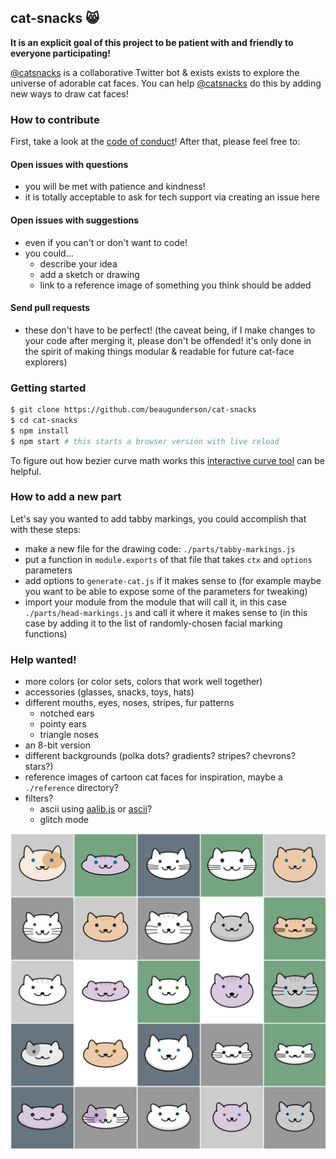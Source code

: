 ## cat-snacks 😸

**It is an explicit goal of this project to be patient with and friendly to
everyone participating!**

[@catsnacks](https://twitter.com/catsnacks) is a collaborative Twitter bot &
exists exists to explore the universe of adorable cat faces. You can help
[@catsnacks](https://twitter.com/catsnacks) do this by adding new ways to draw
cat faces!

### How to contribute

First, take a look at the [code of conduct](CODE_OF_CONDUCT.md)! After that,
please feel free to:

#### Open issues with questions

- you will be met with patience and kindness!
- it is totally acceptable to ask for tech support via creating an issue here

#### Open issues with suggestions

- even if you can't or don't want to code!
- you could...
  - describe your idea
  - add a sketch or drawing
  - link to a reference image of something you think should be added

#### Send pull requests

- these don't have to be perfect! (the caveat being, if I make changes to your
  code after merging it, please don't be offended! it's only done in the spirit
  of making things modular & readable for future cat-face explorers)

### Getting started

```sh
$ git clone https://github.com/beaugunderson/cat-snacks
$ cd cat-snacks
$ npm install
$ npm start # this starts a browser version with live reload
```

To figure out how bezier curve math works this [interactive curve tool][tool]
can be helpful.

[tool]: http://blogs.sitepointstatic.com/examples/tech/canvas-curves/bezier-curve.html

### How to add a new part

Let's say you wanted to add tabby markings, you could accomplish that with
these steps:

- make a new file for the drawing code: `./parts/tabby-markings.js`
- put a function in `module.exports` of that file that takes `ctx` and
  `options` parameters
- add options to `generate-cat.js` if it makes sense to (for example maybe you
  want to be able to expose some of the parameters for tweaking)
- import your module from the module that will call it, in this case
  `./parts/head-markings.js` and call it where it makes sense to (in this case
  by adding it to the list of randomly-chosen facial marking functions)

### Help wanted!

- more colors (or color sets, colors that work well together)
- accessories (glasses, snacks, toys, hats)
- different mouths, eyes, noses, stripes, fur patterns
  - notched ears
  - pointy ears
  - triangle noses
- an 8-bit version
- different backgrounds (polka dots? gradients? stripes? chevrons? stars?)
- reference images of cartoon cat faces for inspiration, maybe a `./reference`
  directory?
- filters?
  - ascii using [aalib.js](https://github.com/moriyoshi/aalib.js) or
    [ascii](http://npm.im/ascii)?
  - glitch mode

![a 5x5 grid of adorable cat faces](/examples/output-grid.png)
